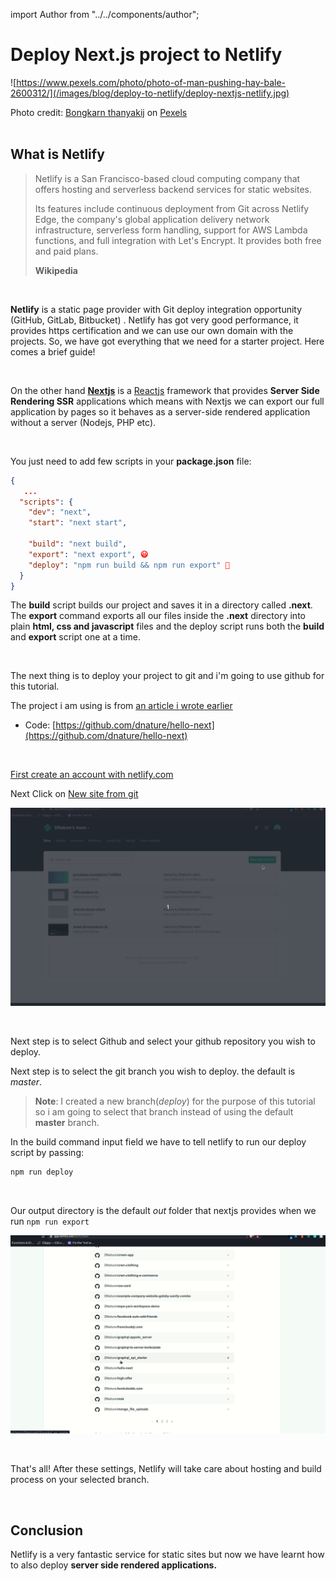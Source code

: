 import Author from "../../components/author";

# Deploy Next.js project to Netlify

<Author/>

![https://www.pexels.com/photo/photo-of-man-pushing-hay-bale-2600312/](/images/blog/deploy-to-netlify/deploy-nextjs-netlify.jpg)

<div className="text-center text-sm -mt-3 mb-4 opacity-75">Photo credit: <a href="https://www.pexels.com/photo/photo-of-man-pushing-hay-bale-2600312/">Bongkarn thanyakij</a> on <a href="https://www.pexels.com/@chetanvlad">Pexels</a></div>

<br/>

## What is Netlify

> Netlify is a San Francisco-based cloud computing company that offers hosting and serverless backend services for static websites.
>
> Its features include continuous deployment from Git across Netlify Edge, the company's global application delivery network infrastructure, serverless form handling, support for AWS Lambda functions, and full integration with Let's Encrypt. It provides both free and paid plans.
>
> **Wikipedia**

<br/>

**Netlify** is a static page provider with Git deploy integration opportunity (GitHub, GitLab, Bitbucket) . Netlify has got very good performance, it provides https certification and we can use our own domain with the projects. So, we have got everything that we need for a starter project. Here comes a brief guide!

<br/>

On the other hand [**Nextjs**](https://nextjs.org) is a [Reactjs](https://reactjs.org) framework that provides **Server Side Rendering SSR** applications which means with Nextjs we can export our full application by pages so it behaves as a server-side rendered application without a server (Nodejs, PHP etc).

<br/>

You just need to add few scripts in your **package.json** file:

```json
{
   ...
  "scripts": {
    "dev": "next",
    "start": "next start",

    "build": "next build",
    "export": "next export", 😃
    "deploy": "npm run build && npm run export" 🚀
  }
}
```

The **build** script builds our project and saves it in a directory called **.next**. The **export** command exports all our files inside the **.next** directory into plain **html, css and javascript** files and the deploy script runs both the **build** and **export** script one at a time.

<br/>

The next thing is to deploy your project to git and i'm going to use github for this tutorial.

The project i am using is from [an article i wrote earlier](/blog/how-to-setup-tailwind-purgecss-and-nextjs)

- Code: [https://github.com/dnature/hello-next](https://github.com/dnature/hello-next)

<br/>

[First create an account with netlify.com](https://app.netlify.com/signup?_ga=2.58798317.1351806053.1583669087-991025437.1583669087)

Next Click on [New site from git](https://app.netlify.com/start)

![Select a new site from git](/images/blog/deploy-to-netlify/create.gif)

<br/>

Next step is to select Github and select your github repository you wish to deploy.

Next step is to select the git branch you wish to deploy. the default is _master_.

> **Note**: I created a new branch(_deploy_) for the purpose of this tutorial so i am going to select that branch instead of using the default **master** branch.

In the build command input field we have to tell netlify to run our deploy script by passing:

```bash
npm run deploy
```

<br/>

Our output directory is the default _out_ folder that nextjs provides when we run `npm run export`

![Deploy nextjs to netlify](/images/blog/deploy-to-netlify/deploy.gif)

<br/>

That's all! After these settings, Netlify will take care about hosting and build process on your selected branch.

<br/>

## Conclusion

Netlify is a very fantastic service for static sites but now we have learnt how to also deploy **server side rendered applications.**
